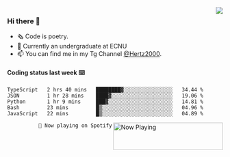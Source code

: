 <img  align="right" src="https://github-readme-stats.vercel.app/api?username=BillChen2K&show_icons=true&count_private=true&hide_title=true">

### Hi there 👋

- 🗞 Code is poetry.
- 🌱 Currently an undergraduate at ECNU
- 📫 You can find me in my Tg Channel [@Hertz2000](https://t.me/Hertz2000).

#### Coding status last week ⌨️

<!--START_SECTION:waka-->
```text
TypeScript   2 hrs 40 mins   ████████▓░░░░░░░░░░░░░░░░   34.44 % 
JSON         1 hr 28 mins    ████▓░░░░░░░░░░░░░░░░░░░░   19.06 % 
Python       1 hr 9 mins     ███▓░░░░░░░░░░░░░░░░░░░░░   14.81 % 
Bash         23 mins         █▒░░░░░░░░░░░░░░░░░░░░░░░   04.96 % 
JavaScript   22 mins         █▒░░░░░░░░░░░░░░░░░░░░░░░   04.89 % 
```
<!--END_SECTION:waka-->


<div>
<a href="https://spotify-now-playing.billchen2k.vercel.app/now-playing?open">
   <img align="right" src="https://spotify-now-playing.billchen2k.vercel.app/now-playing" width="256" height="64" alt="Now Playing">
</a>
</div>

<div>
<p align="right"><code>🎵 Now playing on Spotify</code></p>
</div>

<!--
**BillChen2K/BillChen2K** is a ✨ _special_ ✨ repository because its `README.md` (this file) appears on your GitHub profile.

Here are some ideas to get you started:

- 🔭 I’m currently working on ...
- 🌱 I’m currently learning ...
- 👯 I’m looking to collaborate on ...
- 🤔 I’m looking for help with ...
- 💬 Ask me about ...
- 📫 How to reach me: ...
- 😄 Pronouns: ...
- ⚡ Fun fact: ...
-->
